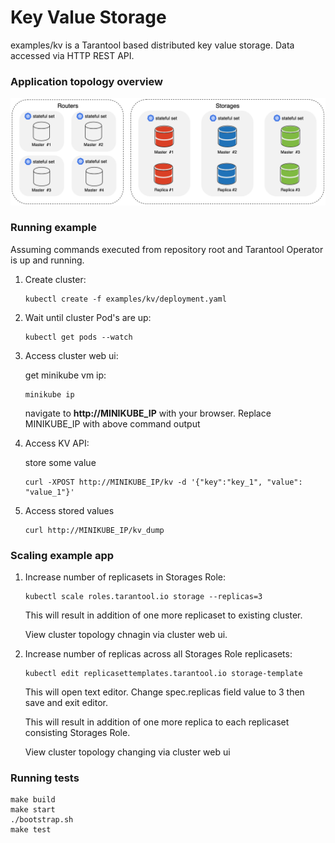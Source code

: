 # Key Value Storage

examples/kv is a Tarantool based distributed key value storage. Data accessed via HTTP REST API.

### Application topology overview

![App topology](./assets/topology.png)

### Running example

Assuming commands executed from repository root and Tarantool Operator is up and running.

1. Create cluster:

    ```shell
    kubectl create -f examples/kv/deployment.yaml
    ```

1. Wait until cluster Pod's are up:

    ```shell
    kubectl get pods --watch
    ```

1. Access cluster web ui:

    get minikube vm ip:

    ```shell
    minikube ip
    ```

    navigate to **http://MINIKUBE_IP** with your browser. Replace MINIKUBE_IP with above command output

1. Access KV API:

    store some value

    ```shell
    curl -XPOST http://MINIKUBE_IP/kv -d '{"key":"key_1", "value": "value_1"}'
    ```

1. Access stored values

    ```shell
    curl http://MINIKUBE_IP/kv_dump
    ```

### Scaling example app

1. Increase number of replicasets in Storages Role:

    ```shell
    kubectl scale roles.tarantool.io storage --replicas=3
    ```

    This will result in addition of one more replicaset to existing cluster.

    View cluster topology chnagin via cluster web ui.

1. Increase number of replicas across all Storages Role replicasets:

    ```shell
    kubectl edit replicasettemplates.tarantool.io storage-template
    ```

    This will open text editor. Change spec.replicas field value to 3 then save and exit editor.

    This will result in addition of one more replica to each replicaset consisting Storages Role.

    View cluster topology changing via cluster web ui

### Running tests

```shell
make build
make start
./bootstrap.sh
make test
```
